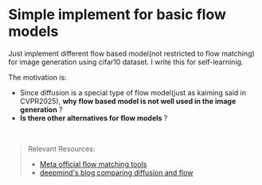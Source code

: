 # Simple implement for basic flow models

Just implement different flow based model(not restricted to flow matching) for image generation using cifar10 dataset. I write this for self-learninig.

The motivation is:
- Since diffusion is a special type of flow model(just as kaiming said in CVPR2025), **why flow based model is not well used in the image generation** ?
- **Is there other alternatives for flow models** ?

<br>

> Relevant Resources:  
> - [Meta official flow matching tools](https://github.com/facebookresearch/flow_matching)
> - [deepmind's blog comparing diffusion and flow](https://diffusionflow.github.io/)